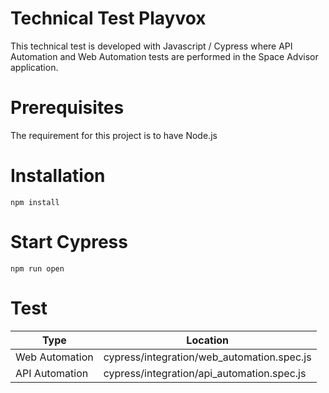 # Technical Test Playvox
This technical test is developed with Javascript / Cypress where API Automation and Web Automation tests are performed in the Space Advisor application.


# Prerequisites
The requirement for this project is to have Node.js

# Installation
```npm install```

# Start Cypress
```npm run open```

# Test
| Type  | Location |
| ------------- | ------------- |
| Web Automation  | cypress/integration/web_automation.spec.js  |
| API Automation  | cypress/integration/api_automation.spec.js  |
